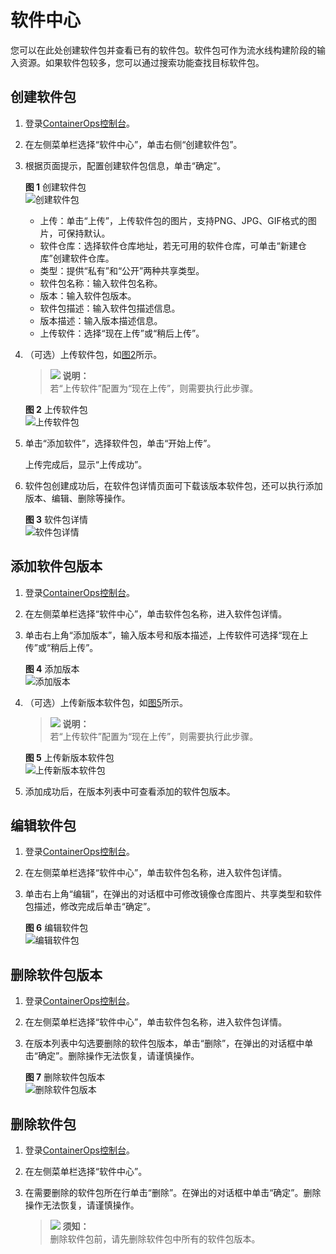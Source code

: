 # 软件中心<a name="ops_01_0012"></a>

您可以在此处创建软件包并查看已有的软件包。软件包可作为流水线构建阶段的输入资源。如果软件包较多，您可以通过搜索功能查找目标软件包。

## 创建软件包<a name="section192831340408"></a>

1.  登录[ContainerOps控制台](https://console.huaweicloud.com/swr/containerops/)。
2.  在左侧菜单栏选择“软件中心”，单击右侧“创建软件包”。
3.  根据页面提示，配置创建软件包信息，单击“确定”。

    **图 1**  创建软件包<a name="fig76370307445"></a>  
    ![](figures/创建软件包.png "创建软件包")

    -   上传：单击“上传”，上传软件包的图片，支持PNG、JPG、GIF格式的图片，可保持默认。
    -   软件仓库：选择软件仓库地址，若无可用的软件仓库，可单击“新建仓库”创建软件仓库。
    -   类型：提供“私有”和“公开”两种共享类型。
    -   软件包名称：输入软件包名称。
    -   版本：输入软件包版本。
    -   软件包描述：输入软件包描述信息。
    -   版本描述：输入版本描述信息。
    -   上传软件：选择“现在上传”或“稍后上传”。

4.  （可选）上传软件包，如[图2](#fig1491910124464)所示。

    >![](public_sys-resources/icon-note.gif) **说明：**   
    >若“上传软件”配置为“现在上传”，则需要执行此步骤。  

    **图 2**  上传软件包<a name="fig1491910124464"></a>  
    ![](figures/上传软件包.png "上传软件包")

5.  单击“添加软件”，选择软件包，单击“开始上传”。

    上传完成后，显示“上传成功”。

6.  软件包创建成功后，在软件包详情页面可下载该版本软件包，还可以执行添加版本、编辑、删除等操作。

    **图 3**  软件包详情<a name="fig149695229015"></a>  
    ![](figures/软件包详情.png "软件包详情")


## 添加软件包版本<a name="section11708226105115"></a>

1.  登录[ContainerOps控制台](https://console.huaweicloud.com/swr/containerops/)。
2.  在左侧菜单栏选择“软件中心”，单击软件包名称，进入软件包详情。
3.  单击右上角“添加版本”，输入版本号和版本描述，上传软件可选择“现在上传”或“稍后上传”。

    **图 4**  添加版本<a name="fig197071412145318"></a>  
    ![](figures/添加版本.png "添加版本")

4.  （可选）上传新版本软件包，如[图5](#fig16121163855513)所示。

    >![](public_sys-resources/icon-note.gif) **说明：**   
    >若“上传软件”配置为“现在上传”，则需要执行此步骤。  

    **图 5**  上传新版本软件包<a name="fig16121163855513"></a>  
    ![](figures/上传新版本软件包.png "上传新版本软件包")

5.  添加成功后，在版本列表中可查看添加的软件包版本。

## 编辑软件包<a name="section13832201811506"></a>

1.  登录[ContainerOps控制台](https://console.huaweicloud.com/swr/containerops/)。
2.  在左侧菜单栏选择“软件中心”，单击软件包名称，进入软件包详情。
3.  单击右上角“编辑”，在弹出的对话框中可修改镜像仓库图片、共享类型和软件包描述，修改完成后单击“确定”。

    **图 6**  编辑软件包<a name="fig34821523181112"></a>  
    ![](figures/编辑软件包.png "编辑软件包")


## 删除软件包版本<a name="section356111544819"></a>

1.  登录[ContainerOps控制台](https://console.huaweicloud.com/swr/containerops/)。
2.  在左侧菜单栏选择“软件中心”，单击软件包名称，进入软件包详情。
3.  在版本列表中勾选要删除的软件包版本，单击“删除”，在弹出的对话框中单击“确定”。删除操作无法恢复，请谨慎操作。

    **图 7**  删除软件包版本<a name="fig257131517485"></a>  
    ![](figures/删除软件包版本.png "删除软件包版本")


## 删除软件包<a name="section14999124416472"></a>

1.  登录[ContainerOps控制台](https://console.huaweicloud.com/swr/containerops/)。
2.  在左侧菜单栏选择“软件中心”。
3.  在需要删除的软件包所在行单击“删除”。在弹出的对话框中单击“确定”。删除操作无法恢复，请谨慎操作。

    >![](public_sys-resources/icon-notice.gif) **须知：**   
    >删除软件包前，请先删除软件包中所有的软件包版本。  


